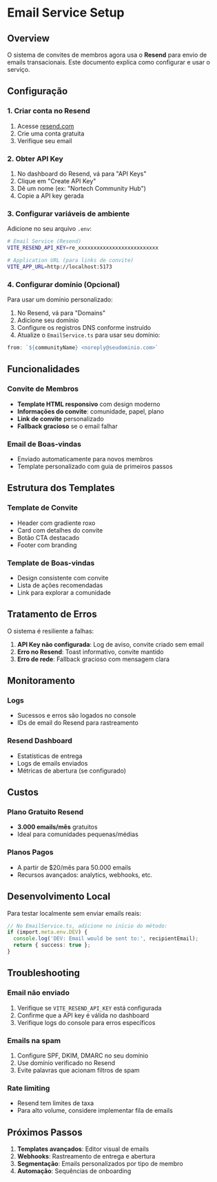 # Email Service Setup

## Overview
O sistema de convites de membros agora usa o **Resend** para envio de emails transacionais. Este documento explica como configurar e usar o serviço.

## Configuração

### 1. Criar conta no Resend
1. Acesse [resend.com](https://resend.com)
2. Crie uma conta gratuita
3. Verifique seu email

### 2. Obter API Key
1. No dashboard do Resend, vá para "API Keys"
2. Clique em "Create API Key"
3. Dê um nome (ex: "Nortech Community Hub")
4. Copie a API key gerada

### 3. Configurar variáveis de ambiente
Adicione no seu arquivo `.env`:

```bash
# Email Service (Resend)
VITE_RESEND_API_KEY=re_xxxxxxxxxxxxxxxxxxxxxxxxxx

# Application URL (para links de convite)
VITE_APP_URL=http://localhost:5173
```

### 4. Configurar domínio (Opcional)
Para usar um domínio personalizado:

1. No Resend, vá para "Domains"
2. Adicione seu domínio
3. Configure os registros DNS conforme instruído
4. Atualize o `EmailService.ts` para usar seu domínio:

```typescript
from: `${communityName} <noreply@seudominio.com>`
```

## Funcionalidades

### Convite de Membros
- **Template HTML responsivo** com design moderno
- **Informações do convite**: comunidade, papel, plano
- **Link de convite** personalizado
- **Fallback gracioso** se o email falhar

### Email de Boas-vindas
- Enviado automaticamente para novos membros
- Template personalizado com guia de primeiros passos

## Estrutura dos Templates

### Template de Convite
- Header com gradiente roxo
- Card com detalhes do convite
- Botão CTA destacado
- Footer com branding

### Template de Boas-vindas
- Design consistente com convite
- Lista de ações recomendadas
- Link para explorar a comunidade

## Tratamento de Erros

O sistema é resiliente a falhas:

1. **API Key não configurada**: Log de aviso, convite criado sem email
2. **Erro no Resend**: Toast informativo, convite mantido
3. **Erro de rede**: Fallback gracioso com mensagem clara

## Monitoramento

### Logs
- Sucessos e erros são logados no console
- IDs de email do Resend para rastreamento

### Resend Dashboard
- Estatísticas de entrega
- Logs de emails enviados
- Métricas de abertura (se configurado)

## Custos

### Plano Gratuito Resend
- **3.000 emails/mês** gratuitos
- Ideal para comunidades pequenas/médias

### Planos Pagos
- A partir de $20/mês para 50.000 emails
- Recursos avançados: analytics, webhooks, etc.

## Desenvolvimento Local

Para testar localmente sem enviar emails reais:

```typescript
// No EmailService.ts, adicione no início do método:
if (import.meta.env.DEV) {
  console.log('DEV: Email would be sent to:', recipientEmail);
  return { success: true };
}
```

## Troubleshooting

### Email não enviado
1. Verifique se `VITE_RESEND_API_KEY` está configurada
2. Confirme que a API key é válida no dashboard
3. Verifique logs do console para erros específicos

### Emails na spam
1. Configure SPF, DKIM, DMARC no seu domínio
2. Use domínio verificado no Resend
3. Evite palavras que acionam filtros de spam

### Rate limiting
- Resend tem limites de taxa
- Para alto volume, considere implementar fila de emails

## Próximos Passos

1. **Templates avançados**: Editor visual de emails
2. **Webhooks**: Rastreamento de entrega e abertura
3. **Segmentação**: Emails personalizados por tipo de membro
4. **Automação**: Sequências de onboarding 